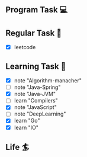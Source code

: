 

## Program Task  💻

## Regular Task  🤡
- [x] leetcode

## Learning Task 🎯
- [x] note "Algorithm-manacher"
- [ ] note "Java-Spring"
- [x] note "Java-JVM"
- [ ] learn "Compilers"
- [x] note "JavaScript"
- [ ] note "DeepLearning"
- [x] learn "Go"
- [x] learn "IO"

## Life 🏄